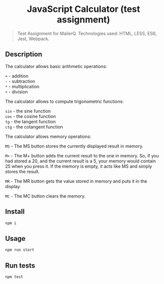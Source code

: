 <h1 align="center">JavaScript Calculator (test assignment)</h1>
<p>
</p>

> Test Assignment for MailerQ. Technologies used: HTML, LESS, ES6, Jest, Webpack.

## Description

The calculator allows basic arithmetic operations:

 `+` - addition\
 `-` - subtraction\
 `*` - multiplication\
 `÷` - division
 
The calculator allows to compute trigonometric functions:
 
 `sin` - the sine function\
 `cos` - the cosine function\
 `tg` - the tangent function\
 `ctg` - the cotangent function
 
The calculator allows memory operations:

 `MS` - The MS button stores the currently displayed result in memory.

 `M+` - The M+ button adds the current result to the one in memory. So, if you had stored a 20, and the current result is a 5, your memory would contain 25 when you press it. If the memory is empty, it acts like MS and simply stores the result.

 `MR` - The MR button gets the value stored in memory and puts it in the display.

 `MC` - The MC button clears the memory.

## Install

```sh
npm i
```

## Usage

```sh
npm run start
```

## Run tests

```sh
npm test
```

